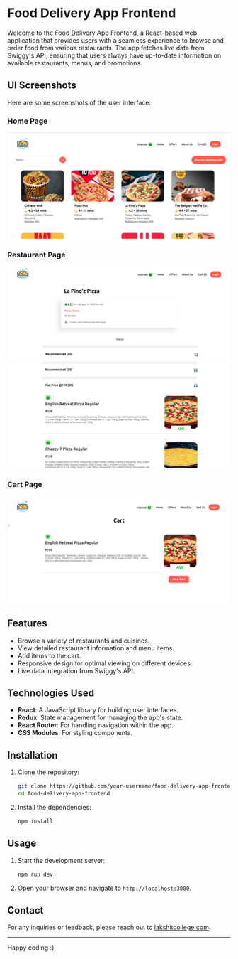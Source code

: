 # Food Delivery App Frontend

Welcome to the Food Delivery App Frontend, a React-based web application that provides users with a seamless experience to browse and order food from various restaurants. The app fetches live data from Swiggy's API, ensuring that users always have up-to-date information on available restaurants, menus, and promotions.

## UI Screenshots

Here are some screenshots of the user interface:

### Home Page

![Home Page](images/1.png)

### Restaurant Page

![Restaurant Page](images/2.png)
![Restaurant Page](images/3.png)

### Cart Page

![Cart Page](images/4.png)

## Features

- Browse a variety of restaurants and cuisines.
- View detailed restaurant information and menu items.
- Add items to the cart.
- Responsive design for optimal viewing on different devices.
- Live data integration from Swiggy's API.

## Technologies Used

- **React**: A JavaScript library for building user interfaces.
- **Redux**: State management for managing the app's state.
- **React Router**: For handling navigation within the app.
- **CSS Modules**: For styling components.

## Installation

1. Clone the repository:

   ```bash
   git clone https://github.com/your-username/food-delivery-app-frontend.git
   cd food-delivery-app-frontend
   ```

2. Install the dependencies:

   ```bash
   npm install
   ```

## Usage

1. Start the development server:

   ```bash
   npm run dev
   ```

2. Open your browser and navigate to `http://localhost:3000`.

## Contact

For any inquiries or feedback, please reach out to [lakshitcollege.com](mailto:your-email@example.com).

---

Happy coding :)
